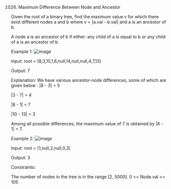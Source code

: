 1026. Maximum Difference Between Node and Ancestor


Given the root of a binary tree, find the maximum value v for which there exist different nodes a and b where v = |a.val - b.val| and a is an ancestor of b.

A node a is an ancestor of b if either: any child of a is equal to b or any child of a is an ancestor of b.

Example 1:
![image](https://user-images.githubusercontent.com/53161692/206716149-25a1e6f8-edf5-4d35-ad7d-4f3f03243034.png)



Input: root = [8,3,10,1,6,null,14,null,null,4,7,13]

Output: 7

Explanation: We have various ancestor-node differences, some of which are given below :
|8 - 3| = 5

|3 - 7| = 4

|8 - 1| = 7

|10 - 13| = 3

Among all possible differences, the maximum value of 7 is obtained by |8 - 1| = 7.




Example 2:
![image](https://user-images.githubusercontent.com/53161692/206716085-a9dd93c5-efbe-408e-bf18-2fa474b87382.png)


Input: root = [1,null,2,null,0,3]

Output: 3
 

Constraints:

The number of nodes in the tree is in the range [2, 5000].
0 <= Node.val <= 105
